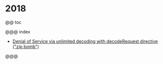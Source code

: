 # 2018

@@ toc

@@@ index

 * [Denial of Service via unlimited decoding with decodeRequest directive ("zip bomb")](2018-09-05-denial-of-service-via-decodeRequest.md)

@@@